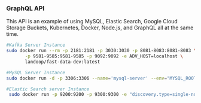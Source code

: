 ### GraphQL API 
This API is an example of using MySQL,
Elastic Search, Google Cloud Storage Buckets,
Kubernetes, Docker, Node.js, 
and GraphQL all at the same time. 


```sh
#Kafka Server Instance
sudo docker run --rm -p 2181:2181 -p 3030:3030 -p 8081-8083:8081-8083 \
       -p 9581-9585:9581-9585 -p 9092:9092 -e ADV_HOST=localhost \
       landoop/fast-data-dev:latest

#MySQL Server Instance
sudo docker run -d -p 3306:3306 --name='mysql-server' --env="MYSQL_ROOT_PASSWORD=123456" mysql --default-authentication-plugin=mysql_native_password

#Elastic Search server Instance 
 sudo docker run -p 9200:9200 -p 9300:9300 -e "discovery.type=single-node" docker.elastic.co/elasticsearch/elasticsearch:6.6.0

```